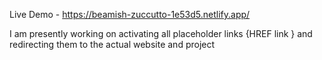 Live Demo - https://beamish-zuccutto-1e53d5.netlify.app/


I am presently working on activating all placeholder links {HREF link } and redirecting them to the actual website and project 
